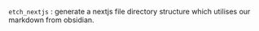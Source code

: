 

`etch_nextjs` : generate a nextjs file directory structure which utilises our markdown from obsidian. 



